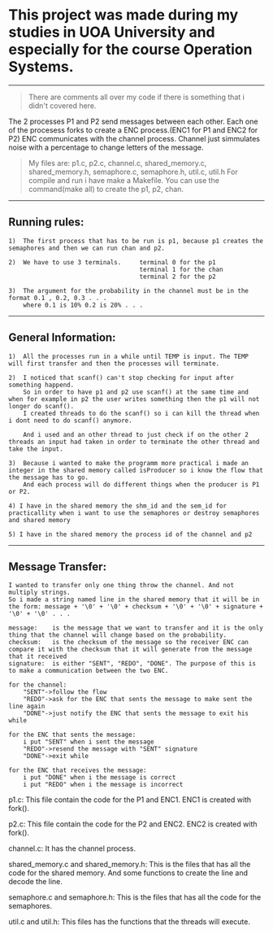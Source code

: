 # This project was made during my studies in UOA University and especially for the course Operation Systems.

---

> There are comments all over my code if there is something that i didn't covered here.

The 2 processes P1 and P2 send messages between each other.
Each one of the procesess forks to create a ENC process.(ENC1 for P1 and ENC2 for P2) ENC communicates with the channel process.
Channel just simmulates noise with a percentage to change letters of the message.

> My files are: p1.c, p2.c, channel.c, shared_memory.c, shared_memory.h, semaphore.c, semaphore.h, util.c, util.h
> For compile and run i have make a Makefile. You can use the command(make all) to create the p1, p2, chan.

---

## Running rules:

    1)  The first process that has to be run is p1, because p1 creates the semaphores and then we can run chan and p2.

    2)  We have to use 3 terminals.     terminal 0 for the p1
                                        terminal 1 for the chan
                                        terminal 2 for the p2

    3)  The argument for the probability in the channel must be in the format 0.1 , 0.2, 0.3 . . .
        where 0.1 is 10% 0.2 is 20% . . .

---

## General Information:

    1)  All the processes run in a while until TEMP is input. The TEMP will first transfer and then the processes will terminate.

    2)  I noticed that scanf() can't stop checking for input after something happend.
        So in order to have p1 and p2 use scanf() at the same time and when for example in p2 the user writes something then the p1 will not longer do scanf().
        I created threads to do the scanf() so i can kill the thread when i dont need to do scanf() anymore.

        And i used and an other thread to just check if on the other 2 threads an input had taken in order to terminate the other thread and take the input.

    3)  Because i wanted to make the programm more practical i made an integer in the shared memory called isProducer so i know the flow that the message has to go.
        And each process will do different things when the producer is P1 or P2.
    
    4) I have in the shared memory the shm_id and the sem_id for practicallity when i want to use the semaphores or destroy semaphores and shared memory

    5) I have in the shared memory the process id of the channel and p2

---

## Message Transfer:

    I wanted to transfer only one thing throw the channel. And not multiply strings.
    So i made a string named line in the shared memory that it will be in the form: message + '\0' + '\0' + checksum + '\0' + '\0' + signature + '\0' + '\0' . . .

    message:    is the message that we want to transfer and it is the only thing that the channel will change based on the probability.
    checksum:   is the checksum of the message so the receiver ENC can compare it with the checksum that it will generate from the message that it received
    signature:  is either "SENT", "REDO", "DONE". The purpose of this is to make a communication between the two ENC.

    for the channel:
        "SENT"->follow the flow
        "REDO"->ask for the ENC that sents the message to make sent the line again
        "DONE"->just notify the ENC that sents the message to exit his while

    for the ENC that sents the message:
        i put "SENT" when i sent the message
        "REDO"->resend the message with "SENT" signature
        "DONE"->exit while

    for the ENC that receives the message:
        i put "DONE" when i the message is correct
        i put "REDO" when i the message is incorrect

p1.c:
    This file contain the code for the P1 and ENC1.
    ENC1 is created with fork().

p2.c:
    This file contain the code for the P2 and ENC2.
    ENC2 is created with fork().

channel.c:
    It has the channel process.

shared_memory.c and shared_memory.h:
    This is the files that has all the code for the shared memory.
    And some functions to create the line and decode the line.

semaphore.c and semaphore.h:
    This is the files that has all the code for the semaphores.

util.c and util.h:
    This files has the functions that the threads will execute.
